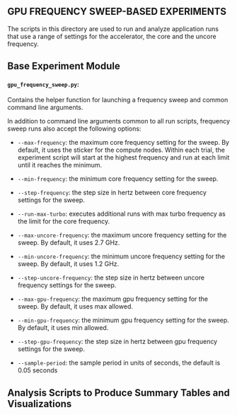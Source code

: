 GPU FREQUENCY SWEEP-BASED EXPERIMENTS
----------------------------------------

The scripts in this directory are used to run and analyze application
runs that use a range of settings for the accelerator, the core and
the uncore frequency.

## Base Experiment Module

#### `gpu_frequency_sweep.py`:

  Contains the helper function for launching a frequency sweep and
  common command line arguments.

  In addition to command line arguments common to all run scripts,
  frequency sweep runs also accept the following options:

  - `--max-frequency`: the maximum core frequency setting for the
                       sweep.  By default, it uses the sticker
                       for the compute nodes.  Within each trial,
                       the experiment script will start at the
                       highest frequency and run at each limit
                       until it reaches the minimum.

  - `--min-frequency`: the minimum core frequency setting for the sweep.

  - `--step-frequency`: the step size in hertz between core
                        frequency settings for the sweep.

  - `--run-max-turbo`: executes additional runs with max turbo
                       frequency as the limit for the core frequency.

  - `--max-uncore-frequency`: the maximum uncore frequency setting for
                              the sweep.  By default, it uses 2.7 GHz.

  - `--min-uncore-frequency`: the minimum uncore frequency setting for
                              the sweep.  By default, it uses 1.2 GHz.

  - `--step-uncore-frequency`: the step size in hertz between uncore
                               frequency settings for the sweep.			       

  - `--max-gpu-frequency`: the maximum gpu frequency setting for
                           the sweep.  By default, it uses max allowed.

  - `--min-gpu-frequency`: the minimum gpu frequency setting for
                           the sweep.  By default, it uses min allowed.

  - `--step-gpu-frequency`: the step size in hertz between gpu
                            frequency settings for the sweep.

  - `--sample-period`: the sample period in units of seconds,
                       the default is 0.05 seconds


## Analysis Scripts to Produce Summary Tables and Visualizations


